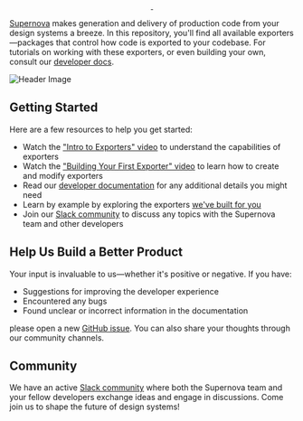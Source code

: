 <p align="center">
  <a aria-label="Join the community on Slack" href="https://community.supernova.io">
    <img alt="" src="https://img.shields.io/badge/Join%20the%20community-black.svg?style=for-the-badge&logo=Slack">
  </a>
  <a aria-label="Follow Supernova on Twitter" href="https://twitter.com/supernova_io">
    <img alt="" src="https://img.shields.io/badge/Follow%20@supernova-black.svg?style=for-the-badge&logo=Twitter">
  </a>
</p>

[Supernova](https://supernova.io/) makes generation and delivery of production code from your design systems a breeze. In this repository, you'll find all available exporters—packages that control how code is exported to your codebase. For tutorials on working with these exporters, or even building your own, consult our [developer docs](https://developers-next.supernova.io).

![Header Image](images/exporters.png)

## Getting Started

Here are a few resources to help you get started:

- Watch the ["Intro to Exporters" video](https://tbd.com/) to understand the capabilities of exporters
- Watch the ["Building Your First Exporter" video](https://tbd.com/) to learn how to create and modify exporters
- Read our [developer documentation](https://developers-next.supernova.io) for any additional details you might need
- Learn by example by exploring the exporters [we've built for you](./exporters)
- Join our [Slack community](https://community.supernova.io/) to discuss any topics with the Supernova team and other developers

## Help Us Build a Better Product

Your input is invaluable to us—whether it's positive or negative. If you have:

- Suggestions for improving the developer experience
- Encountered any bugs
- Found unclear or incorrect information in the documentation

please open a new [GitHub issue](https://github.com/Supernova-Studio/exporters/issues/new/choose). You can also share your thoughts through our community channels.

## Community

We have an active [Slack community](https://community.supernova.io) where both the Supernova team and your fellow developers exchange ideas and engage in discussions. Come join us to shape the future of design systems!
